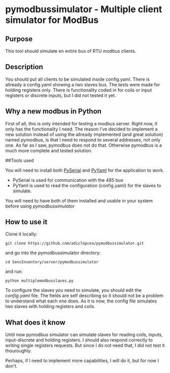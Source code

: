 # pymodbussimulator - Multiple client simulator for ModBus

## Purpose

This tool should simulate en entire bus of RTU modbus clients.

## Description

You should put all clients to be simulated inside config.yaml. There is allready a config.yaml showing a two slaves bus. The tests were made for holding registers only. There is functionality coded in for coils or input registers or discrete inputs, but I did not tested it yet.

## Why a new modbus in Python

First of all, this is only intended for testing a modbus server. Right now, it only has the functionality I need.
The reason I've decided to implement a new solution instead of using the allready implemented (and great solution) named pymodbus, is that I need to respond to several addresses, not only one. As far as I saw, pymodbus does not do that.
Otherwise pymodbus is a much more complete and tested solution.

##Tools used

You will need to install both [PySerial](https://github.com/pyserial) and [PyYaml](http://pyyaml.org/) for the application to work.
* PySerial is used for communication with the 485 bus
* PyYaml is used to read the configuration (config.yaml) for the slaves to simulate.

You will need to have both of them installed and usable in your system before using _pymodbussimulator_

## How to use it

Clone it locally:

```
git clone https://github.com/adiclepcea/pymodbussimulator.git
```

and go into the pymodbussimulator directory:

```
cd SensInventory/server/pymodbussimulator
```

and run:

```
python multiplemodbusslaves.py
```

To configure the slaves you need to simulate, you should edit the _config.yaml_ file. The fields are self describing so it should not be a problem to understand what each one does. As it is now, the config file simulates two slaves with holding registers and coils.

## What does it know

Until now pymodbus simulator can simulate slaves for reading coils, inputs, input-discrete and holding registers.
I should also respond correctly to writing single registers requests. But since I do not need that, I did not test it thouroughly.

Perhaps, if I need to implement more capabilities, I will do it, but for now I don't.

